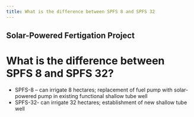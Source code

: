 ```yaml
---
title: What is the difference between SPFS 8 and SPFS 32
---
```


## Solar-Powered Fertigation Project

# What is the difference between SPFS 8 and SPFS 32?


 - SPFS-8 – can irrigate 8 hectares; replacement of fuel pump with solar-powered pump in existing functional shallow tube well
 - SPFS-32- can irrigate 32 hectares; establishment of new shallow tube well
